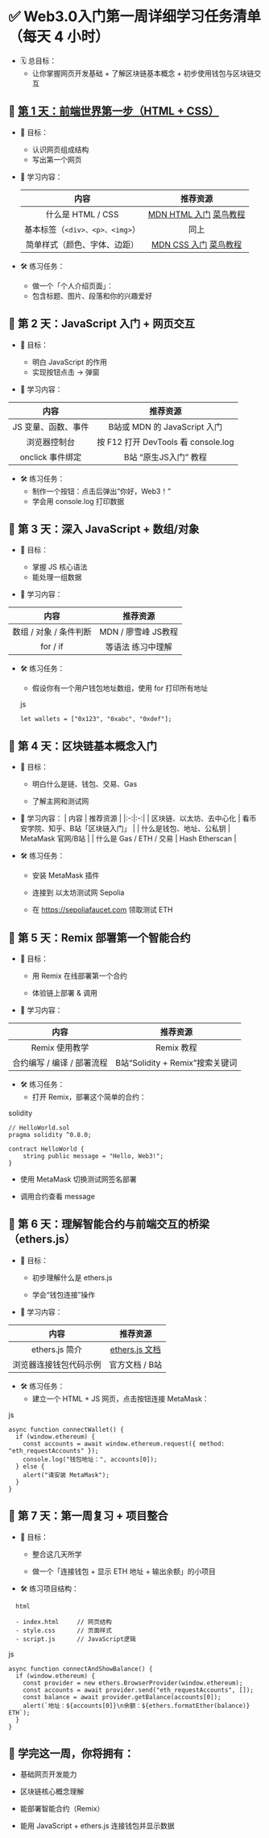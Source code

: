 # ✅ Web3.0入门第一周详细学习任务清单（每天 4 小时）
- 🗓️ 总目标：
  - 让你掌握网页开发基础 + 了解区块链基本概念 + 初步使用钱包与区块链交互

## 📅 [第 1 天：前端世界第一步（HTML + CSS）](./Day1.md)  
- 🎯 目标：
  - 认识网页组成结构
  - 写出第一个网页

- 📘 学习内容：

  | 内容 | 推荐资源 |
  | :---: | :---: |
  | 什么是 HTML / CSS | [MDN HTML 入门](https://developer.mozilla.org/zh-CN/docs/Learn_web_development/Core/Structuring_content) [菜鸟教程](https://www.runoob.com/html/html-tutorial.html)|
  | 基本标签（`<div>、<p>、<img>`）	| 同上 |
  | 简单样式（颜色、字体、边距）	  | [MDN CSS 入门](https://developer.mozilla.org/zh-CN/docs/Learn/CSS) [菜鸟教程](https://www.runoob.com/css/css-tutorial.html) |

- 🛠️ 练习任务：
  - 做一个「个人介绍页面」：
  - 包含标题、图片、段落和你的兴趣爱好

## 📅 第 2 天：JavaScript 入门 + 网页交互
- 🎯 目标：
  - 明白 JavaScript 的作用
  - 实现按钮点击 → 弹窗

- 📘 学习内容：

| 内容 | 	推荐资源 |
|:---:|:---:|
|JS 变量、函数、事件| B站或 MDN 的 JavaScript 入门 |
|浏览器控制台|	按 F12 打开 DevTools 看 console.log |
|onclick 事件绑定|	B站 “原生JS入门” 教程 |

- 🛠️ 练习任务：
  - 制作一个按钮：点击后弹出“你好，Web3！”
  - 学会用 console.log 打印数据

## 📅 第 3 天：深入 JavaScript + 数组/对象
- 🎯 目标：
  - 掌握 JS 核心语法
  - 能处理一组数据

- 📘 学习内容：

|内容|	推荐资源|
|:---:|:--:|
|数组 / 对象 / 条件判断	|MDN / 廖雪峰 JS教程|
|for / if |等语法	练习中理解|

- 🛠️ 练习任务：
  - 假设你有一个用户钱包地址数组，使用 for 打印所有地址

  js
  ```
  let wallets = ["0x123", "0xabc", "0xdef"];
  ```
## 📅 第 4 天：区块链基本概念入门
- 🎯 目标：
  - 明白什么是链、钱包、交易、Gas

  - 了解主网和测试网

- 📘 学习内容：
  | 内容	| 推荐资源 |
  |:-:|:-:|
  | 区块链、以太坊、去中心化 |	看币安学院、知乎、B站「区块链入门」 |
  | 什么是钱包、地址、公私钥 |	MetaMask 官网/B站 |
  | 什么是 Gas / ETH / 交易 | Hash	Etherscan |

- 🛠️ 练习任务：
  - 安装 MetaMask 插件

  - 连接到 以太坊测试网 Sepolia

  - 在 https://sepoliafaucet.com 领取测试 ETH

## 📅 第 5 天：Remix 部署第一个智能合约
- 🎯 目标：
  - 用 Remix 在线部署第一个合约

  - 体验链上部署 & 调用

- 📘 学习内容：

| 内容 | 	推荐资源 |
| :-: | :-: |
| Remix 使用教学 | 	Remix 教程 |
| 合约编写 / 编译 / 部署流程 | 	B站“Solidity + Remix”搜索关键词 |

- 🛠️ 练习任务：
  - 打开 Remix，部署这个简单的合约：

solidity
```
// HelloWorld.sol
pragma solidity ^0.8.0;

contract HelloWorld {
    string public message = "Hello, Web3!";
}
```
  

  - 使用 MetaMask 切换测试网签名部署

  - 调用合约查看 message

## 📅 第 6 天：理解智能合约与前端交互的桥梁（ethers.js）
- 🎯 目标：
  - 初步理解什么是 ethers.js

  - 学会“钱包连接”操作

- 📘 学习内容：

| 内容 | 推荐资源 |
| :-: | :-:|
| ethers.js 简介 | [ethers.js 文档](https://docs.ethers.org/v6/) |
| 浏览器连接钱包代码示例 | 官方文档 / B站 |

- 🛠️ 练习任务：
  - 建立一个 HTML + JS 网页，点击按钮连接 MetaMask：

js
```
async function connectWallet() {
  if (window.ethereum) {
    const accounts = await window.ethereum.request({ method: "eth_requestAccounts" });
    console.log("钱包地址：", accounts[0]);
  } else {
    alert("请安装 MetaMask");
  }
}
```
  
## 📅 第 7 天：第一周复习 + 项目整合
- 🎯 目标：
  - 整合这几天所学

  - 做一个「连接钱包 + 显示 ETH 地址 + 输出余额」的小项目

- 🛠️ 练习项目结构：
```
  html

  - index.html     // 网页结构
  - style.css      // 页面样式
  - script.js      // JavaScript逻辑
```
js
```
async function connectAndShowBalance() {
  if (window.ethereum) {
    const provider = new ethers.BrowserProvider(window.ethereum);
    const accounts = await provider.send("eth_requestAccounts", []);
    const balance = await provider.getBalance(accounts[0]);
    alert(`地址：${accounts[0]}\n余额：${ethers.formatEther(balance)} ETH`);
  }
}  
```
## 🎁 学完这一周，你将拥有：
- 基础网页开发能力

- 区块链核心概念理解

- 能部署智能合约（Remix）

- 能用 JavaScript + ethers.js 连接钱包并显示数据
